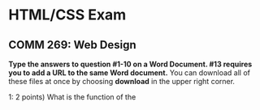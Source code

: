 <h1>HTML/CSS Exam</h1>
<h2>COMM 269: Web Design</h2>

<b>Type the answers to question #1-10 on a Word Document.  #13 requires you to add a URL to the same Word document.</b>
You can download all of these files at once by choosing <b>download</b> in the upper right corner.

1: 2 points)	What is the function of the <title> tag?

2: 4 points)	What are two advantages in keeping CSS rules in a separate file?

3: 2 points)	What color is #9365A8?

4: 4 points)	Why might you choose to use <b>main</b> rather than <b>div id=”main”</b>? 

5: 6 points)	In designing a layout, why would you choose Grid Layout vs. Flexbox?

6: 4 points)	Consider: <b>background-size: contain</b> and <b>background-size: cover</b>. Explain how these differ.

7: 4 points)	What two lines of code placed on the CSS page are necessary to make all h1 tags on the attached HTML page display with the font: Roboto Slab (from Google Fonts.)  Assume there are no additional tags overriding the general rule for h1.

8: 4 points)	What is the HTML to create a link to the St. John Fisher homepage with the words: St. John Fisher College?  

9: 6 points)	Explain how to position a line of text at exactly 15 pixels from the left and 25 pixels from the bottom of a specific div.  What CSS code is needed and explain how it works.

10: 4 points)	On the server, if you create an images folder in the same folder as an index.html file and place an image (bird.jpg) inside the images folder, what is the html code (with no CSS needed) to make the image appear on index.html and also make sure that it is accessible for individuals with vision problems.

11: 10 points)	Identify five errors in the HTML marked: debugme.html (see files above).  Assume all the text in black is correct.  Fix the errors right in the code.

12: 16 points)	Please comment in the 8 blank comment lines on comment.css (see files above) to explain how the CSS page functions.

13: 34 points)	Create the page seen with four different screen widths in the four png (specifically: example1, example2, example3, example4).  Click on the download button after opening each image to see it in its entirety.  The four images represent one page at different sizes so just create one HTML and one CSS page.  <b>NOTE: the only rollover effect is the appearance of an underline under the word in the nav bar.</b>  The images needed are available in the above Github.  They do not need to be transformed in any way in Photoshop.  Place the finished page in your webserver and place the link on the sheet in which you answer questions #1-10.  


•	Create a zip file with three files:

a)	the Word document in which you answer the questions #1-#10 and provide the link to the solution to question #13.  

b)	The fixed debugme.html 

c)	The fully commented comment.css

<h1>Submit on Blackboard under "Submit Test Here".</h1>
